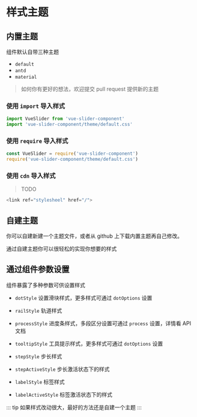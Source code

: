 # 样式主题

## 内置主题

组件默认自带三种主题
  - `default`
  - `antd`
  - `material`

> 如何你有更好的想法，欢迎提交 pull request 提供新的主题

### 使用 `import` 导入样式

```ts
import VueSlider from 'vue-slider-component'
import 'vue-slider-component/theme/default.css'
```

### 使用 `require` 导入样式

```ts
const VueSlider = require('vue-slider-component')
require('vue-slider-component/theme/default.css')
```

### 使用 `cdn` 导入样式

> TODO

```ts
<link ref="stylesheel" href="/">
```

## 自建主题

你可以自建新建一个主题文件，或者从 github 上下载内置主题再自己修改。

通过自建主题你可以很轻松的实现你想要的样式

## 通过组件参数设置

组件暴露了多种参数可供设置样式

- `dotStyle` 设置滑块样式，更多样式可通过 `dotOptions` 设置

- `railStyle` 轨道样式

- `processStyle` 进度条样式，多段区分设置可通过 `process` 设置，详情看 API 文档

- `tooltipStyle` 工具提示样式，更多样式可通过 `dotOptions` 设置

- `stepStyle` 步长样式

- `stepActiveStyle` 步长激活状态下的样式

- `labelStyle` 标签样式

- `labelActiveStyle` 标签激活状态下的样式

::: tip
如果样式改动很大，最好的方法还是自建一个主题
:::
